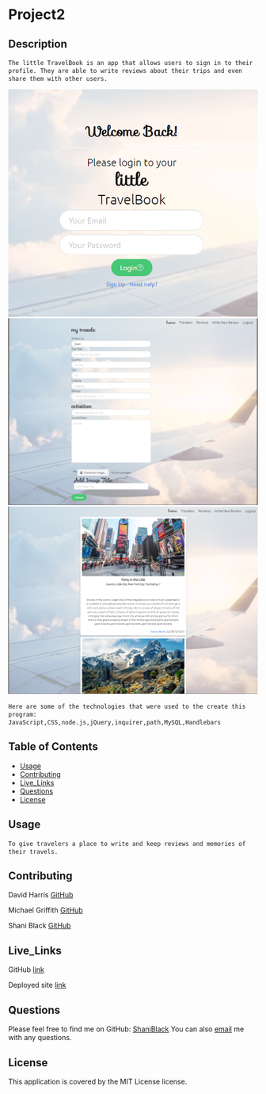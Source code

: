 # Project2

## Description
    The little TravelBook is an app that allows users to sign in to their profile. They are able to write reviews about their trips and even share them with other users. 

![Screenshot](./assets/Screenshots/loginSS.PNG)
![Screenshot](./assets/Screenshots/writeReview.PNG)
![Screenshot](./assets/Screenshots/reviewsWritten.PNG)

    Here are some of the technologies that were used to the create this program:
    JavaScript,CSS,node.js,jQuery,inquirer,path,MySQL,Handlebars
    
## Table of Contents
* [Usage](#usage)
* [Contributing](#contributing)
* [Live_Links](#live_links)
* [Questions](#questions)
* [License](#license)
    
## Usage
    To give travelers a place to write and keep reviews and memories of their travels.

## Contributing
David Harris [GitHub](https://github.com/jdhprogrammer)

Michael Griffith [GitHub](https://github.com/GriffMike167)

Shani Black [GitHub](https://github.com/ShaniBlack)

## Live_Links
GitHub [link](https://github.com/ShaniBlack/Project2)

Deployed site [link](https://dashboard.heroku.com/apps/project-2-shani-michael-david)

## Questions
Please feel free to find me on GitHub: [ShaniBlack](https://github.com/ShaniBlack)
You can also [email](shaniblack2004@gmail.com) me with any questions.
    
## License
This application is covered by the MIT License license.
  